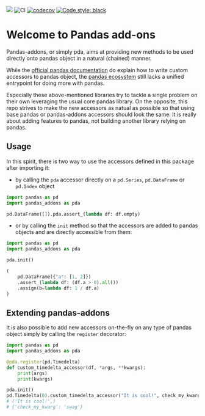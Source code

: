 ![](https://img.shields.io/pypi/pyversions/pandas-addons)
![CI](https://github.com/ClementWalter/pandas-addons/workflows/CI/badge.svg)
[![codecov](https://codecov.io/gh/ClementWalter/pandas-addons/branch/master/graph/badge.svg?token=2GCKJRN8DQ)](https://codecov.io/gh/ClementWalter/pandas-addons)
[![Code style: black](https://img.shields.io/badge/code%20style-black-000000.svg)](https://github.com/psf/black)

# Welcome to Pandas add-ons

Pandas-addons, or simply pda, aims at providing new methods to be used directly onto pandas object in a natural (chained)
manner.

While the [official pandas documentation](https://pandas.pydata.org/pandas-docs/stable/development/extending.html) do 
explain how to write custom accessors to pandas object, the [pandas ecosystem](https://pandas.pydata.org/pandas-docs/stable/ecosystem.html#ecosystem)
still lacks a unified entrypoint for doing more with pandas.

Especially these above-mentioned libraries try to tackle a single problem on their own leveraging the usual core
pandas library. On the opposite, this repo strives to make the new accessors as natual as possible so that using
base pandas or pandas-addons accessors should look the same. It is really about adding features to pandas, not 
building another library relying on pandas.

## Usage

In this spirit, there is two way to use the accessors defined in this package after importing it:

- by calling the `pda` accessor directly on a `pd.Series`, `pd.DataFrame` or `pd.Index` object

```python
import pandas as pd
import pandas_addons as pda

pd.DataFrame([]).pda.assert_(lambda df: df.empty)
```

- or by calling the `init` method so that the accessors are added to pandas objects and are directly accessible from them:

```python
import pandas as pd
import pandas_addons as pda

pda.init()

(
    pd.DataFrame({"a": [1, 2]})
    .assert_(lambda df: (df.a > 0).all())
    .assign(b=lambda df: 1 / df.a)
)
```

## Extending pandas-addons

It is also possible to add new accessors on-the-fly on any type of pandas object simply by calling the `register`
decorator:

```python
import pandas as pd
import pandas_addons as pda

@pda.register(pd.Timedelta)
def custom_timedelta_accessor(df, *args, **kwargs):
    print(args)
    print(kwargs)

pda.init()
pd.Timedelta(0).custom_timedelta_accessor("It is cool!", check_my_kwarg="swag")
# ('It is cool!',)
# {'check_my_kwarg': 'swag'}
```
